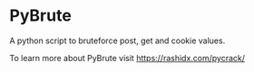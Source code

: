# PyBrute
A python script to bruteforce post, get and cookie values.

To learn more about PyBrute visit https://rashidx.com/pycrack/
